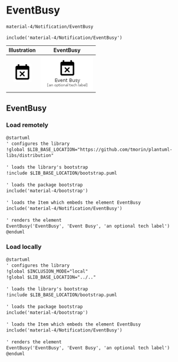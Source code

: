 # EventBusy


```text
material-4/Notification/EventBusy
```

```text
include('material-4/Notification/EventBusy')
```



| Illustration | EventBusy |
| :---: | :---: |
| ![illustration for Illustration](../../material-4/Notification/EventBusy.png) | ![illustration for EventBusy](../../material-4/Notification/EventBusy.Local.png) |




## EventBusy

### Load remotely
```plantuml
@startuml
' configures the library
!global $LIB_BASE_LOCATION="https://github.com/tmorin/plantuml-libs/distribution"

' loads the library's bootstrap
!include $LIB_BASE_LOCATION/bootstrap.puml

' loads the package bootstrap
include('material-4/bootstrap')

' loads the Item which embeds the element EventBusy
include('material-4/Notification/EventBusy')

' renders the element
EventBusy('EventBusy', 'Event Busy', 'an optional tech label')
@enduml
```

### Load locally
```plantuml
@startuml
' configures the library
!global $INCLUSION_MODE="local"
!global $LIB_BASE_LOCATION="../.."

' loads the library's bootstrap
!include $LIB_BASE_LOCATION/bootstrap.puml

' loads the package bootstrap
include('material-4/bootstrap')

' loads the Item which embeds the element EventBusy
include('material-4/Notification/EventBusy')

' renders the element
EventBusy('EventBusy', 'Event Busy', 'an optional tech label')
@enduml
```

